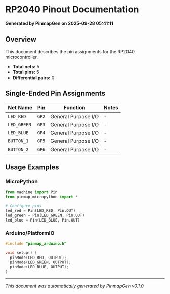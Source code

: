 # RP2040 Pinout Documentation

**Generated by PinmapGen on 2025-09-28 05:41:11**

## Overview

This document describes the pin assignments for the RP2040 microcontroller.
- **Total nets:** 5
- **Total pins:** 5
- **Differential pairs:** 0

## Single-Ended Pin Assignments

| Net Name | Pin | Function | Notes |
|----------|-----|----------|-------|
| `LED_RED` | `GP2` | General Purpose I/O | - |
| `LED_GREEN` | `GP3` | General Purpose I/O | - |
| `LED_BLUE` | `GP4` | General Purpose I/O | - |
| `BUTTON_1` | `GP5` | General Purpose I/O | - |
| `BUTTON_2` | `GP6` | General Purpose I/O | - |

## Usage Examples

### MicroPython

```python
from machine import Pin
from pinmap_micropython import *

# Configure pins
led_red = Pin(LED_RED, Pin.OUT)
led_green = Pin(LED_GREEN, Pin.OUT)
led_blue = Pin(LED_BLUE, Pin.OUT)
```

### Arduino/PlatformIO

```cpp
#include "pinmap_arduino.h"

void setup() {
  pinMode(LED_RED, OUTPUT);
  pinMode(LED_GREEN, OUTPUT);
  pinMode(LED_BLUE, OUTPUT);
}
```

---

*This document was automatically generated by PinmapGen v0.1.0*
